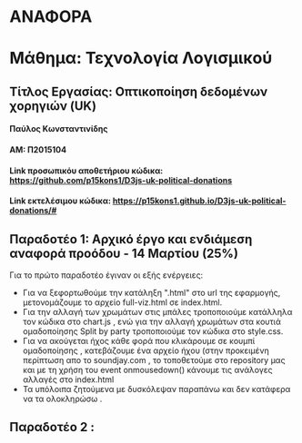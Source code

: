 # ΑΝΑΦΟΡΑ
# Μάθημα: Τεχνολογία Λογισμικού

## Τίτλος Εργασίας: Οπτικοποίηση δεδομένων χορηγιών (UK)

#### Παύλος Κωνσταντινίδης 
#### ΑΜ: Π2015104

#### Link προσωπικόυ αποθετήριου κώδικα: https://github.com/p15kons1/D3js-uk-political-donations
#### Link εκτελέσιμου κώδικα: https://p15kons1.github.io/D3js-uk-political-donations/#


## Παραδοτέο 1: Αρχικό έργο και ενδιάμεση αναφορά προόδου - 14 Μαρτίου (25%)

Για το πρώτο παραδοτέο έγιναν οι εξής ενέργειες:

* Για να ξεφορτωθούμε την κατάληξη ".html" στο url της εφαρμογής,  μετονομάζουμε το αρχείο full-viz.html σε index.html.
* Για την αλλαγή των χρωμάτων στις μπάλες τροποποιούμε κατάλληλα τον κώδικα στο chart.js , ενώ για την αλλαγή χρωμάτων στα κουτιά 
  ομαδοποίησης Split by party τροποποιούμε τον κώδικα στο style.css.
* Για να ακούγεται ήχος κάθε φορά που κλικάρουμε σε κουμπί ομαδοποίησης , κατεβάζουμε ένα αρχείο ήχου (στην προκειμένη περίπτωση απο το soundjay.com , το τοποθετούμε στο repository μας και με τη χρήση του event onmousedown() κάνουμε τις ανάλογες αλλαγές στο index.html
* Τα υπόλοιπα ζητούμενα με δυσκόλεψαν παραπάνω και δεν κατάφερα να τα ολοκληρώσω .

## Παραδοτέο 2 :

